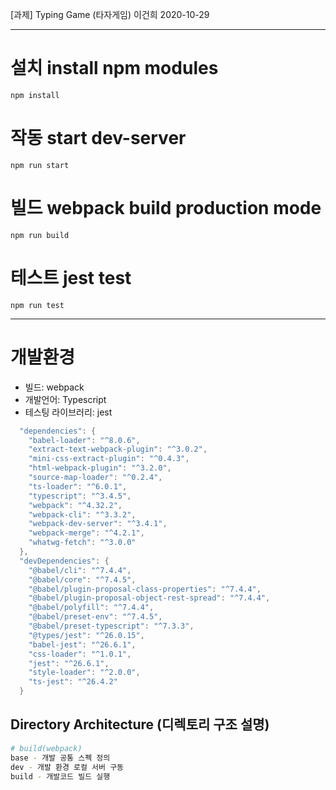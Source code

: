 [과제] Typing Game (타자게임)
이건희 2020-10-29
****
# 설치 install npm modules
```$xslt
npm install
```

# 작동 start dev-server
```$xslt
npm run start
```

# 빌드 webpack build production mode
```$xslt
npm run build
``` 

# 테스트 jest test
```$xslt
npm run test
``` 

****
# 개발환경
* 빌드: webpack
* 개발언어: Typescript
* 테스팅 라이브러리: jest
```c
  "dependencies": {
    "babel-loader": "^8.0.6",
    "extract-text-webpack-plugin": "^3.0.2",
    "mini-css-extract-plugin": "^0.4.3",
    "html-webpack-plugin": "^3.2.0",
    "source-map-loader": "^0.2.4",
    "ts-loader": "^6.0.1",
    "typescript": "^3.4.5",
    "webpack": "^4.32.2",
    "webpack-cli": "^3.3.2",
    "webpack-dev-server": "^3.4.1",
    "webpack-merge": "^4.2.1",
    "whatwg-fetch": "^3.0.0"
  },
  "devDependencies": {
    "@babel/cli": "^7.4.4",
    "@babel/core": "^7.4.5",
    "@babel/plugin-proposal-class-properties": "^7.4.4",
    "@babel/plugin-proposal-object-rest-spread": "^7.4.4",
    "@babel/polyfill": "^7.4.4",
    "@babel/preset-env": "^7.4.5",
    "@babel/preset-typescript": "^7.3.3",
    "@types/jest": "^26.0.15",
    "babel-jest": "^26.6.1",
    "css-loader": "^1.0.1",
    "jest": "^26.6.1",
    "style-loader": "^2.0.0",
    "ts-jest": "^26.4.2"
  }
```
## Directory Architecture (디렉토리 구조 설명)
``` bash
# build(webpack)
base - 개발 공통 스펙 정의
dev - 개발 환경 로컬 서버 구동
build - 개발코드 빌드 실행
```

